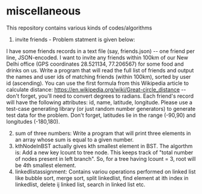 # miscellaneous

This repository contains various kinds of codes/algorithms 

1) invite friends - Problem statment is given below:

 I have some friends records in a text file (say, friends.json) -- one friend per line, JSON-encoded. 
 I want to invite any friends within 100km of our New Delhi office (GPS coordinates 28.521134, 77.206567) for some food 
 and drinks on us. Write a program that will read the full list of friends and output the names and user ids of matching 
 friends (within 100km), sorted by user id (ascending).
 You can use the first formula from this Wikipedia article to calculate distance: https://en.wikipedia.org/wiki/Great-circle_distance 
 -- don't forget, you'll need to convert degrees to radians.
 Each friend's record will have the following attributes: id, name, latitude, longitude. Please use a test-case generating 
 library (or just random number generators) to generate test data for the problem. Don't forget,
 latitudes lie in the range (-90,90) and longitudes (-180,180).
 
 2) sum of three numbers: Write a program that will print three elements in an array whose sum is equal to a given number.
 3) kthNodeInBST actually gives kth smallest element in BST. The algorthm is: Add a new key lcount to tree node. This keeps track of "total number of nodes present in left branch". So, for a tree having lcount = 3, root will be 4th smallest element.
 4) linkedlistassignment: Contains variou operations performed on linked list like bubble sort, merge sort, split linkedlist, find element at ith index in linkedlist, delete ij linked list, search in linked list etc.
